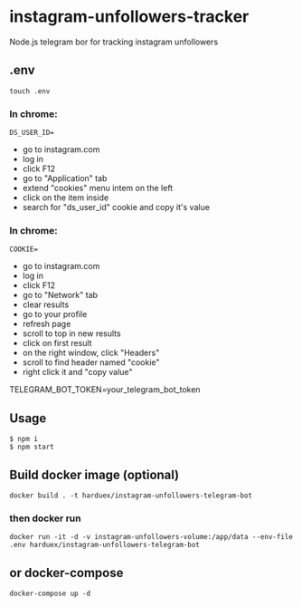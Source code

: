 # instagram-unfollowers-tracker

Node.js telegram bor for tracking instagram unfollowers

## .env
```
touch .env
```

### In chrome:

```
DS_USER_ID=
```

- go to instagram.com
- log in
- click F12
- go to "Application" tab
- extend "cookies" menu intem on the left
- click on the item inside
- search for "ds_user_id" cookie and copy it's value

### In chrome:

```
COOKIE=
```

- go to instagram.com
- log in
- click F12
- go to "Network" tab
- clear results
- go to your profile
- refresh page
- scroll to top in new results
- click on first result
- on the right window, click "Headers"
- scroll to find header named "cookie"
- right click it and "copy value"

TELEGRAM_BOT_TOKEN=your_telegram_bot_token

## Usage

```
$ npm i
$ npm start
```

## Build docker image (optional)

```
docker build . -t harduex/instagram-unfollowers-telegram-bot
```

### then docker run

```
docker run -it -d -v instagram-unfollowers-volume:/app/data --env-file .env harduex/instagram-unfollowers-telegram-bot
```

## or docker-compose

```
docker-compose up -d
```
